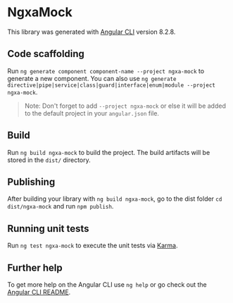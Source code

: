 # NgxaMock

This library was generated with [Angular CLI](https://github.com/angular/angular-cli) version 8.2.8.

## Code scaffolding

Run `ng generate component component-name --project ngxa-mock` to generate a new component. You can also use `ng generate directive|pipe|service|class|guard|interface|enum|module --project ngxa-mock`.
> Note: Don't forget to add `--project ngxa-mock` or else it will be added to the default project in your `angular.json` file. 

## Build

Run `ng build ngxa-mock` to build the project. The build artifacts will be stored in the `dist/` directory.

## Publishing

After building your library with `ng build ngxa-mock`, go to the dist folder `cd dist/ngxa-mock` and run `npm publish`.

## Running unit tests

Run `ng test ngxa-mock` to execute the unit tests via [Karma](https://karma-runner.github.io).

## Further help

To get more help on the Angular CLI use `ng help` or go check out the [Angular CLI README](https://github.com/angular/angular-cli/blob/master/README.md).
